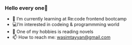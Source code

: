 ### Hello every one👋

- 🌱 I’m currently learning at Re:code frontend bootcamp
- :computer:I’m interested in codeing & programmming world 
- 💬 One of my hobbies is reading novels 
- 📫 How to reach me: wasimtayyan@gmail.com
<!--
**wasimtayyan/wasimtayyan** is a ✨ _special_ ✨ repository because its `README.md` (this file) appears on your GitHub profile.

Here are some ideas to get you started:




-->
